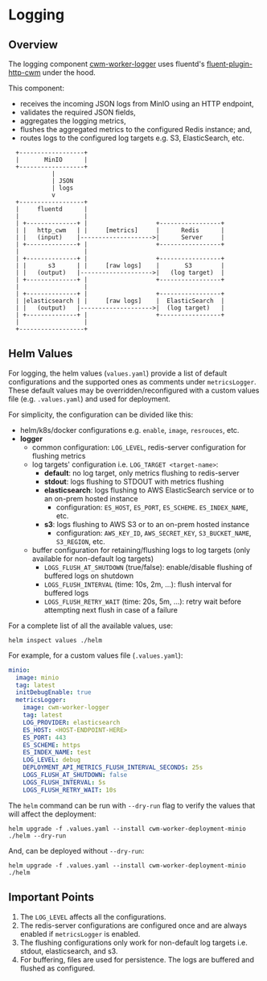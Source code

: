 # Logging

## Overview

The logging component
[cwm-worker-logger](https://github.com/cloudwebmanage/cwm-worker-logger) uses
fluentd's
[fluent-plugin-http-cwm](https://github.com/iamAzeem/fluent-plugin-http-cwm)
under the hood.

This component:

- receives the incoming JSON logs from MinIO using an HTTP endpoint,
- validates the required JSON fields,
- aggregates the logging metrics,
- flushes the aggregated metrics to the configured Redis instance; and,
- routes logs to the configured log targets e.g. S3, ElasticSearch, etc.

```text
  +------------------+
  |       MinIO      |
  +------------------+
            |
            | JSON
            | logs
            v
  +------------------+
  |     fluentd      |
  |                  |
  | +--------------+ |                   +-----------------+
  | |   http_cwm   | |     [metrics]     |      Redis      |
  | |   (input)    |-------------------->|      Server     |
  | +--------------+ |                   +-----------------+
  |                  |
  | +--------------+ |                   +-----------------+
  | |      s3      | |     [raw logs]    |       S3        |
  | |   (output)   |-------------------->|   (log target)  |
  | +--------------+ |                   +-----------------+
  |                  |
  | +--------------+ |                   +-----------------+
  | |elasticsearch | |     [raw logs]    |  ElasticSearch  |
  | |   (output)   |-------------------->|  (log target)   |
  | +--------------+ |                   +-----------------+
  |                  |
  +------------------+
```

## Helm Values

For logging, the helm values (`values.yaml`) provide a list of default
configurations and the supported ones as comments under `metricsLogger`. These
default values may be overridden/reconfigured with a custom values file (e.g.
`.values.yaml`) and used for deployment.

For simplicity, the configuration can be divided like this:

- helm/k8s/docker configurations e.g. `enable`, `image`, `resrouces`, etc.
- **logger**
  - common configuration: `LOG_LEVEL`, redis-server configuration for flushing metrics
  - log targets' configuration i.e. `LOG_TARGET <target-name>`:
    - **default**: no log target, only metrics flushing to redis-server
    - **stdout**: logs flushing to STDOUT with metrics flushing
    - **elasticsearch**: logs flushing to AWS ElasticSearch service or to an
      on-prem hosted instance
      - configuration: `ES_HOST`, `ES_PORT`, `ES_SCHEME`. `ES_INDEX_NAME`, etc.
    - **s3**: logs flushing to AWS S3 or to an on-prem hosted instance
      - configuration: `AWS_KEY_ID`, `AWS_SECRET_KEY`, `S3_BUCKET_NAME`,
        `S3_REGION`, etc.
  - buffer configuration for retaining/flushing logs to log targets (only
    available for non-default log targets)
    - `LOGS_FLUSH_AT_SHUTDOWN` (true/false): enable/disable flushing of buffered
      logs on shutdown
    - `LOGS_FLUSH_INTERVAL` (time: 10s, 2m, ...): flush interval for buffered logs
    - `LOGS_FLUSH_RETRY_WAIT` (time: 20s, 5m, ...): retry wait before attempting
      next flush in case of a failure

For a complete list of all the available values, use:

```shell
helm inspect values ./helm
```

For example, for a custom values file (`.values.yaml`):

```yaml
minio:
  image: minio
  tag: latest
  initDebugEnable: true
  metricsLogger:
    image: cwm-worker-logger
    tag: latest
    LOG_PROVIDER: elasticsearch
    ES_HOST: <HOST-ENDPOINT-HERE>
    ES_PORT: 443
    ES_SCHEME: https
    ES_INDEX_NAME: test
    LOG_LEVEL: debug
    DEPLOYMENT_API_METRICS_FLUSH_INTERVAL_SECONDS: 25s
    LOGS_FLUSH_AT_SHUTDOWN: false
    LOGS_FLUSH_INTERVAL: 5s
    LOGS_FLUSH_RETRY_WAIT: 10s
```

The `helm` command can be run with `--dry-run` flag to verify the values that
will affect the deployment:

```shell
helm upgrade -f .values.yaml --install cwm-worker-deployment-minio ./helm --dry-run
```

And, can be deployed without `--dry-run`:

```shell
helm upgrade -f .values.yaml --install cwm-worker-deployment-minio ./helm
```

## Important Points

1. The `LOG_LEVEL` affects all the configurations.
2. The redis-server configurations are configured once and are always enabled if
   `metricsLogger` is enabled.
3. The flushing configurations only work for non-default log targets i.e.
   stdout, elasticsearch, and s3.
4. For buffering, files are used for persistence. The logs are buffered and
   flushed as configured.
